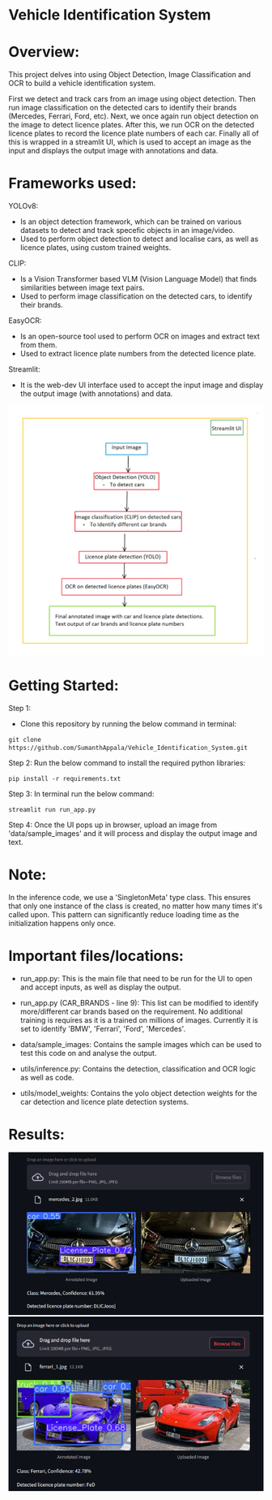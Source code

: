 # Vehicle Identification System

# Overview:
This project delves into using Object Detection, Image Classification and OCR to build a vehicle identification system. 

First we detect and track cars from an image using object detection. Then run image classification on the detected cars to identify their brands (Mercedes, Ferrari, Ford, etc). Next, we once again run object detection on the image to detect licence plates. After this, we run OCR on the detected licence plates to record the licence plate numbers of each car. Finally all of this is wrapped in a streamlit UI, which is used to accept an image as the input and displays the output image with annotations and data.

# Frameworks used:
YOLOv8: 
- Is an object detection framework, which can be trained on various datasets to detect and track specefic objects in an image/video. 
- Used to perform object detection to detect and localise cars, as well as licence plates, using custom trained weights.

CLIP: 
- Is a Vision Transformer based VLM (Vision Language Model) that finds similarities between image text pairs. 
- Used to perform image classification on the detected cars, to identify their brands.

EasyOCR: 
- Is an open-source tool used to perform OCR on images and extract text from them. 
- Used to extract licence plate numbers from the detected licence plate.

Streamlit:
- It is the web-dev UI interface used to accept the input image and display the output image (with annotations) and data.

![alt text](process_schematic.png)

# Getting Started:

Step 1:
- Clone this repository by running the below command in terminal:
```shell
git clone https://github.com/SumanthAppala/Vehicle_Identification_System.git
```
Step 2:
Run the below command to install the required python libraries:
```shell
pip install -r requirements.txt
```
Step 3:
In terminal run the below command:
```shell
streamlit run run_app.py
```
Step 4:
Once the UI pops up in browser, upload an image from 'data/sample_images' and it will process and display the output image and text.

# Note:
In the inference code, we use a 'SingletonMeta' type class. This ensures that only one instance of the class is created, no matter how many times it's called upon. This pattern can significantly reduce loading time as the initialization happens only once.

# Important files/locations:

- run_app.py: This is the main file that need to be run for the UI to open and accept inputs, as well as display the output.

- run_app.py (CAR_BRANDS - line 9): This list can be modified to identify more/different car brands based on the requirement. No additional training is requires as it is a trained on millions of images. Currently it is set to identify 'BMW', 'Ferrari', 'Ford', 'Mercedes'.

- data/sample_images: Contains the sample images which can be used to test this code on and analyse the output.

- utils/inference.py: Contains the detection, classification and OCR logic as well as code.

- utils/model_weights: Contains the yolo object detection weights for the car detection and licence plate detection systems.

# Results:
![alt text](Result1.png)
![alt text](Result2.png)






